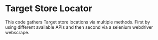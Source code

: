 # Target Store Locator
This code gathers Target store locations via multiple methods. First by using different available APIs and then second via a selenium webdriver webscrape.
